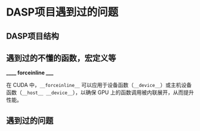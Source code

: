 # DASP项目遇到过的问题

## DASP项目结构

## 遇到过的不懂的函数，宏定义等

**____ forceinline ___** 

在 CUDA 中，`__forceinline__` 可以应用于设备函数（`__device__`）或主机设备函数（`__host__ __device__`），以确保 GPU 上的函数调用被内联展开，从而提升性能。

## 遇到过的问题
